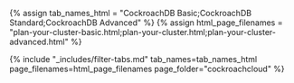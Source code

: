 {% assign tab_names_html = "CockroachDB Basic;CockroachDB Standard;CockroachDB Advanced" %}
{% assign html_page_filenames = "plan-your-cluster-basic.html;plan-your-cluster.html;plan-your-cluster-advanced.html" %}

{% include "_includes/filter-tabs.md" tab_names=tab_names_html page_filenames=html_page_filenames page_folder="cockroachcloud" %}
